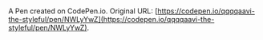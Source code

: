 # 

A Pen created on CodePen.io. Original URL: [https://codepen.io/qqqqaavi-the-styleful/pen/NWLyYwZ](https://codepen.io/qqqqaavi-the-styleful/pen/NWLyYwZ).

